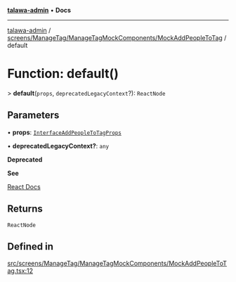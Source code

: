[**talawa-admin**](../../../../../README.md) • **Docs**

***

[talawa-admin](../../../../../modules.md) / [screens/ManageTag/ManageTagMockComponents/MockAddPeopleToTag](../README.md) / default

# Function: default()

\> **default**(`props`, `deprecatedLegacyContext`?): `ReactNode`

## Parameters

• **props**: [`InterfaceAddPeopleToTagProps`](../../../../../components/AddPeopleToTag/AddPeopleToTag/interfaces/InterfaceAddPeopleToTagProps.md)

• **deprecatedLegacyContext?**: `any`

**Deprecated**

**See**

[React Docs](https://legacy.reactjs.org/docs/legacy-context.html#referencing-context-in-lifecycle-methods)

## Returns

`ReactNode`

## Defined in

[src/screens/ManageTag/ManageTagMockComponents/MockAddPeopleToTag.tsx:12](https://github.com/PalisadoesFoundation/talawa-admin/blob/3f6b41a67c6932f4c0bce6ffb822d4ef12ede8c8/src/screens/ManageTag/ManageTagMockComponents/MockAddPeopleToTag.tsx#L12)
